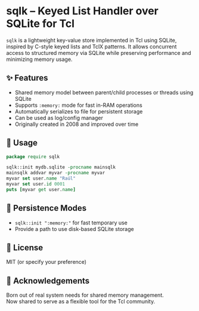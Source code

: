 # sqlk – Keyed List Handler over SQLite for Tcl

`sqlk` is a lightweight key-value store implemented in Tcl using SQLite, inspired by C-style keyed lists and TclX patterns. It allows concurrent access to structured memory via SQLite while preserving performance and minimizing memory usage.

## ✨ Features
- Shared memory model between parent/child processes or threads using SQLite
- Supports `:memory:` mode for fast in-RAM operations
- Automatically serializes to file for persistent storage
- Can be used as log/config manager
- Originally created in 2008 and improved over time

## 🔧 Usage

```tcl
package require sqlk

sqlk::init mydb.sqlite -procname mainsqlk
mainsqlk addvar myvar -procname myvar
myvar set user.name "Raúl"
myvar set user.id 0001
puts [myvar get user.name]
```

## 📁 Persistence Modes
- `sqlk::init ":memory:"` for fast temporary use
- Provide a path to use disk-based SQLite storage

## 📜 License
MIT (or specify your preference)

## 🙏 Acknowledgements
Born out of real system needs for shared memory management.  
Now shared to serve as a flexible tool for the Tcl community.
